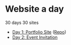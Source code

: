 # Website a day
30 days 30 sites

* [Day 1: Portfolio Site](https://terabaud.github.io) ([Repo](https://github.com/terabaud/terabaud.github.io/))
* [Day 2: Event Invitation](#)